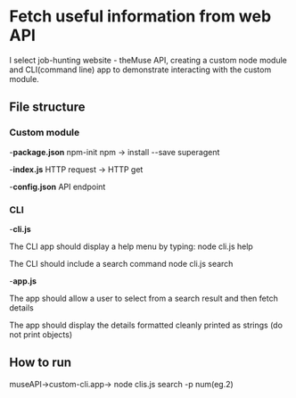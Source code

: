 # Fetch useful information from web API
I select job-hunting website - theMuse API, creating a custom node module and CLI(command line) app to demonstrate interacting with the custom module.

## File structure
### Custom module
 -**package.json**
npm-init npm -> install --save superagent

 -**index.js**
HTTP request -> HTTP get

 -**config.json**
API endpoint

### CLI
 -**cli.js**

The CLI app should display a help menu by typing: node cli.js help

The CLI should include a search command node cli.js search <item to be search>

 -**app.js**

The app should allow a user to select from a search result and then fetch details

The app should display the details formatted cleanly printed as strings (do not print objects)

## How to run
museAPI->custom-cli.app-> node clis.js search -p num(eg.2)
